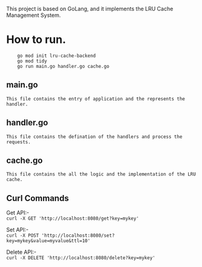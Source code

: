 This project is based on GoLang, and it implements the LRU Cache Management System.

# How to run.

```
    go mod init lru-cache-backend
    go mod tidy
    go run main.go handler.go cache.go
```

## main.go

    This file contains the entry of application and the represents the handler.

## handler.go

    This file contains the defination of the handlers and process the requests.

## cache.go

    This file contains the all the logic and the implementation of the LRU cache.

## Curl Commands

Get API:- \
`curl -X GET 'http://localhost:8080/get?key=mykey'`

Set API:- \
`curl -X POST 'http://localhost:8080/set?key=mykey&value=myvalue&ttl=10'`

Delete API:- \
`curl -X DELETE 'http://localhost:8080/delete?key=mykey'`
